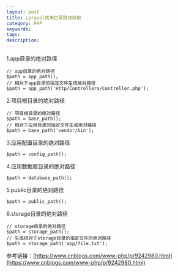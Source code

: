 ```yaml
---
layout: post
title: Laravel常用目录路径获取
category: PHP
keywords: 
tags: 
description: 
---
```


1.app目录的绝对路径
```
// app目录的绝对路径
$path = app_path();
// 相对于app目录的指定文件生成绝对路径
$path = app_path('Http/Controllers/Controller.php');
```
2.项目根目录的绝对路径
```
// 项目根目录的绝对路径
$path = base_path();
// 相对于应用目录的指定文件生成绝对路径
$path = base_path('vendor/bin');
```
3.应用配置目录的绝对路径
```
$path = config_path();
```
4.应用数据库目录的绝对路径
```
$path = database_path();
```
5.public目录的绝对路径
```
$path = public_path();
```
6.storage目录的绝对路径
```
// storage目录的绝对路径
$path = storage_path();
// 生成相对于storage目录的指定文件的绝对路径
$path = storage_path('app/file.txt');
```
参考链接：[https://www.cnblogs.com/www-php/p/9242980.html](https://www.cnblogs.com/www-php/p/9242980.html)